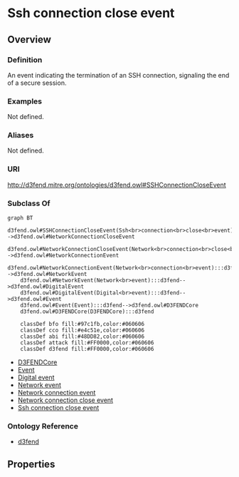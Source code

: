 # Ssh connection close event

## Overview

### Definition
An event indicating the termination of an SSH connection, signaling the end of a secure session.

### Examples
Not defined.

### Aliases
Not defined.

### URI
http://d3fend.mitre.org/ontologies/d3fend.owl#SSHConnectionCloseEvent

### Subclass Of
```mermaid
graph BT
    d3fend.owl#SSHConnectionCloseEvent(Ssh<br>connection<br>close<br>event):::d3fend-->d3fend.owl#NetworkConnectionCloseEvent
    d3fend.owl#NetworkConnectionCloseEvent(Network<br>connection<br>close<br>event):::d3fend-->d3fend.owl#NetworkConnectionEvent
    d3fend.owl#NetworkConnectionEvent(Network<br>connection<br>event):::d3fend-->d3fend.owl#NetworkEvent
    d3fend.owl#NetworkEvent(Network<br>event):::d3fend-->d3fend.owl#DigitalEvent
    d3fend.owl#DigitalEvent(Digital<br>event):::d3fend-->d3fend.owl#Event
    d3fend.owl#Event(Event):::d3fend-->d3fend.owl#D3FENDCore
    d3fend.owl#D3FENDCore(D3FENDCore):::d3fend
    
    classDef bfo fill:#97c1fb,color:#060606
    classDef cco fill:#e4c51e,color:#060606
    classDef abi fill:#48DD82,color:#060606
    classDef attack fill:#FF0000,color:#060606
    classDef d3fend fill:#FF0000,color:#060606
```

- [D3FENDCore](/docs/ontology/reference/model/D3FENDCore/D3FENDCore.md)
- [Event](/docs/ontology/reference/model/D3FENDCore/Event/Event.md)
- [Digital event](/docs/ontology/reference/model/D3FENDCore/Event/Digital%20event/Digital%20event.md)
- [Network event](/docs/ontology/reference/model/D3FENDCore/Event/Digital%20event/Network%20event/Network%20event.md)
- [Network connection event](/docs/ontology/reference/model/D3FENDCore/Event/Digital%20event/Network%20event/Network%20connection%20event/Network%20connection%20event.md)
- [Network connection close event](/docs/ontology/reference/model/D3FENDCore/Event/Digital%20event/Network%20event/Network%20connection%20event/Network%20connection%20close%20event/Network%20connection%20close%20event.md)
- [Ssh connection close event](/docs/ontology/reference/model/D3FENDCore/Event/Digital%20event/Network%20event/Network%20connection%20event/Network%20connection%20close%20event/Ssh%20connection%20close%20event/Ssh%20connection%20close%20event.md)


### Ontology Reference
- [d3fend](http://d3fend.mitre.org/ontologies/d3fend.owl#)

## Properties
